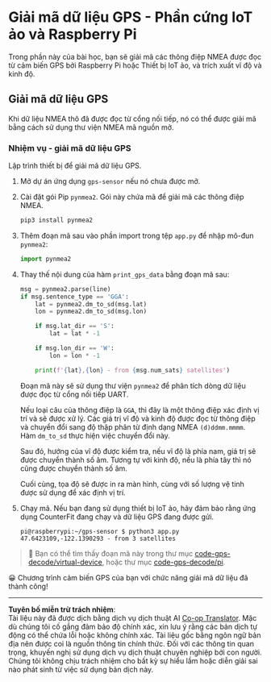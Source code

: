 <!--
CO_OP_TRANSLATOR_METADATA:
{
  "original_hash": "cbb8c285bc64c5192fae3368fb5077d2",
  "translation_date": "2025-08-27T23:52:13+00:00",
  "source_file": "3-transport/lessons/1-location-tracking/single-board-computer-gps-decode.md",
  "language_code": "vi"
}
-->
# Giải mã dữ liệu GPS - Phần cứng IoT ảo và Raspberry Pi

Trong phần này của bài học, bạn sẽ giải mã các thông điệp NMEA được đọc từ cảm biến GPS bởi Raspberry Pi hoặc Thiết bị IoT ảo, và trích xuất vĩ độ và kinh độ.

## Giải mã dữ liệu GPS

Khi dữ liệu NMEA thô đã được đọc từ cổng nối tiếp, nó có thể được giải mã bằng cách sử dụng thư viện NMEA mã nguồn mở.

### Nhiệm vụ - giải mã dữ liệu GPS

Lập trình thiết bị để giải mã dữ liệu GPS.

1. Mở dự án ứng dụng `gps-sensor` nếu nó chưa được mở.

1. Cài đặt gói Pip `pynmea2`. Gói này chứa mã để giải mã các thông điệp NMEA.

    ```sh
    pip3 install pynmea2
    ```

1. Thêm đoạn mã sau vào phần import trong tệp `app.py` để nhập mô-đun `pynmea2`:

    ```python
    import pynmea2
    ```

1. Thay thế nội dung của hàm `print_gps_data` bằng đoạn mã sau:

    ```python
    msg = pynmea2.parse(line)
    if msg.sentence_type == 'GGA':
        lat = pynmea2.dm_to_sd(msg.lat)
        lon = pynmea2.dm_to_sd(msg.lon)

        if msg.lat_dir == 'S':
            lat = lat * -1

        if msg.lon_dir == 'W':
            lon = lon * -1

        print(f'{lat},{lon} - from {msg.num_sats} satellites')
    ```

    Đoạn mã này sẽ sử dụng thư viện `pynmea2` để phân tích dòng dữ liệu được đọc từ cổng nối tiếp UART.

    Nếu loại câu của thông điệp là `GGA`, thì đây là một thông điệp xác định vị trí và sẽ được xử lý. Các giá trị vĩ độ và kinh độ được đọc từ thông điệp và chuyển đổi sang độ thập phân từ định dạng NMEA `(d)ddmm.mmmm`. Hàm `dm_to_sd` thực hiện việc chuyển đổi này.

    Sau đó, hướng của vĩ độ được kiểm tra, nếu vĩ độ là phía nam, giá trị sẽ được chuyển thành số âm. Tương tự với kinh độ, nếu là phía tây thì nó cũng được chuyển thành số âm.

    Cuối cùng, tọa độ sẽ được in ra màn hình, cùng với số lượng vệ tinh được sử dụng để xác định vị trí.

1. Chạy mã. Nếu bạn đang sử dụng thiết bị IoT ảo, hãy đảm bảo rằng ứng dụng CounterFit đang chạy và dữ liệu GPS đang được gửi.

    ```output
    pi@raspberrypi:~/gps-sensor $ python3 app.py 
    47.6423109,-122.1390293 - from 3 satellites
    ```

> 💁 Bạn có thể tìm thấy đoạn mã này trong thư mục [code-gps-decode/virtual-device](../../../../../3-transport/lessons/1-location-tracking/code-gps-decode/virtual-device), hoặc thư mục [code-gps-decode/pi](../../../../../3-transport/lessons/1-location-tracking/code-gps-decode/pi).

😀 Chương trình cảm biến GPS của bạn với chức năng giải mã dữ liệu đã thành công!

---

**Tuyên bố miễn trừ trách nhiệm**:  
Tài liệu này đã được dịch bằng dịch vụ dịch thuật AI [Co-op Translator](https://github.com/Azure/co-op-translator). Mặc dù chúng tôi cố gắng đảm bảo độ chính xác, xin lưu ý rằng các bản dịch tự động có thể chứa lỗi hoặc không chính xác. Tài liệu gốc bằng ngôn ngữ bản địa nên được coi là nguồn thông tin chính thức. Đối với các thông tin quan trọng, khuyến nghị sử dụng dịch vụ dịch thuật chuyên nghiệp bởi con người. Chúng tôi không chịu trách nhiệm cho bất kỳ sự hiểu lầm hoặc diễn giải sai nào phát sinh từ việc sử dụng bản dịch này.
